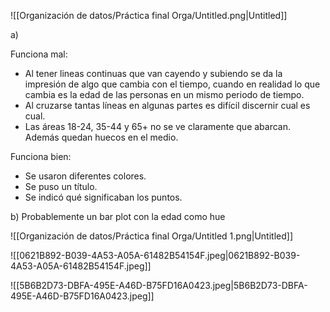 ![[Organización de datos/Práctica final Orga/Untitled.png|Untitled]]

a) 

Funciona mal:

- Al tener lineas continuas que van cayendo y subiendo se da la impresión de algo que cambia con el tiempo, cuando en realidad lo que cambia es la edad de las personas en un mismo periodo de tiempo.
- Al cruzarse tantas líneas en algunas partes es difícil discernir cual es cual.
- Las áreas 18-24, 35-44 y 65+ no se ve claramente que abarcan. Además quedan huecos en el medio.

Funciona bien:

- Se usaron diferentes colores.
- Se puso un título.
- Se indicó qué significaban los puntos.

b) Probablemente un bar plot con la edad como hue

![[Organización de datos/Práctica final Orga/Untitled 1.png|Untitled]]

![[0621B892-B039-4A53-A05A-61482B54154F.jpeg|0621B892-B039-4A53-A05A-61482B54154F.jpeg]]

![[5B6B2D73-DBFA-495E-A46D-B75FD16A0423.jpeg|5B6B2D73-DBFA-495E-A46D-B75FD16A0423.jpeg]]